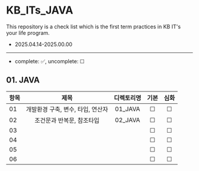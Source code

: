 # KB_ITs_JAVA
This repository is a check list which is the first term practices in KB IT's your life program.
- 2025.04.14-2025.00.00

---
- complete: ✅, uncomplete: ☐

## 01. JAVA
| 항목 |  제목  | 디렉토리명 | 기본 | 심화 |
|------|:----:|:----:|:----:|:----:|
| 01 |개발환경 구축, 변수, 타입, 연산자 | 01_JAVA | ☐ | ☐ |
| 02 |조건문과 반복문, 참조타입 | 02_JAVA | ☐ | ☐ |
| 03  |   | | ☐ | ☐ |
| 04  |   || ☐ | ☐ |
| 05   |   | | ☐ | ☐ |
| 06   |    || ☐ | ☐ |
